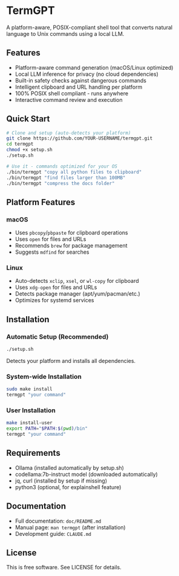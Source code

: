 # TermGPT

A platform-aware, POSIX-compliant shell tool that converts natural language to Unix commands using a local LLM.

## Features

- Platform-aware command generation (macOS/Linux optimized)
- Local LLM inference for privacy (no cloud dependencies)
- Built-in safety checks against dangerous commands
- Intelligent clipboard and URL handling per platform
- 100% POSIX shell compliant - runs anywhere
- Interactive command review and execution

## Quick Start

```bash
# Clone and setup (auto-detects your platform)
git clone https://github.com/YOUR-USERNAME/termgpt.git
cd termgpt
chmod +x setup.sh
./setup.sh

# Use it - commands optimized for your OS
./bin/termgpt "copy all python files to clipboard"
./bin/termgpt "find files larger than 100MB"
./bin/termgpt "compress the docs folder"
```

## Platform Features

### macOS
- Uses `pbcopy`/`pbpaste` for clipboard operations
- Uses `open` for files and URLs
- Recommends `brew` for package management
- Suggests `mdfind` for searches

### Linux
- Auto-detects `xclip`, `xsel`, or `wl-copy` for clipboard
- Uses `xdg-open` for files and URLs
- Detects package manager (apt/yum/pacman/etc.)
- Optimizes for systemd services

## Installation

### Automatic Setup (Recommended)
```bash
./setup.sh
```
Detects your platform and installs all dependencies.

### System-wide Installation
```bash
sudo make install
termgpt "your command"
```

### User Installation
```bash
make install-user
export PATH="$PATH:$(pwd)/bin"
termgpt "your command"
```

## Requirements

- Ollama (installed automatically by setup.sh)
- codellama:7b-instruct model (downloaded automatically)
- jq, curl (installed by setup if missing)
- python3 (optional, for explainshell feature)

## Documentation

- Full documentation: `doc/README.md`
- Manual page: `man termgpt` (after installation)
- Development guide: `CLAUDE.md`

## License

This is free software. See LICENSE for details.